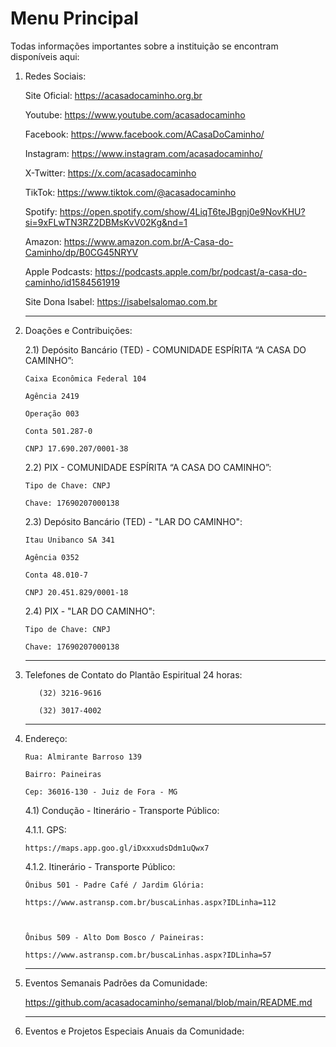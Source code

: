 # Menu Principal
Todas informações importantes sobre a instituição se encontram disponíveis aqui:

1. Redes Sociais:
   
   Site Oficial: https://acasadocaminho.org.br
   
   Youtube: https://www.youtube.com/acasadocaminho
   
   Facebook: https://www.facebook.com/ACasaDoCaminho/
   
   Instagram: https://www.instagram.com/acasadocaminho/
   
   X-Twitter: https://x.com/acasadocaminho
   
   TikTok: https://www.tiktok.com/@acasadocaminho
   
   Spotify: https://open.spotify.com/show/4LiqT6teJBgnj0e9NovKHU?si=9xFLwTN3RZ2DBMsKvV02Kg&nd=1
   
   Amazon: https://www.amazon.com.br/A-Casa-do-Caminho/dp/B0CG45NRYV
   
   Apple Podcasts: https://podcasts.apple.com/br/podcast/a-casa-do-caminho/id1584561919
   
   Site Dona Isabel: https://isabelsalomao.com.br

   ---------------------------------------------------------------------------------------------------

2. Doações e Contribuições:
   
   2.1) Depósito Bancário (TED) - COMUNIDADE ESPÍRITA “A CASA DO CAMINHO”:

       Caixa Econômica Federal 104

       Agência 2419

       Operação 003

       Conta 501.287-0

       CNPJ 17.690.207/0001-38



   2.2) PIX - COMUNIDADE ESPÍRITA “A CASA DO CAMINHO”:

       Tipo de Chave: CNPJ

       Chave: 17690207000138



    2.3) Depósito Bancário (TED) - "LAR DO CAMINHO":
   
       Itau Unibanco SA 341
   
       Agência 0352
   
       Conta 48.010-7
   
       CNPJ 20.451.829/0001-18

   

    2.4) PIX - "LAR DO CAMINHO":

       Tipo de Chave: CNPJ
   
       Chave: 17690207000138


   --------------------------------------------------------------------------------------------------

3. Telefones de Contato do Plantão Espiritual 24 horas:

          (32) 3216-9616
      
          (32) 3017-4002

   --------------------------------------------------------------------------------------------------

4. Endereço:

       Rua: Almirante Barroso 139

       Bairro: Paineiras

       Cep: 36016-130 - Juiz de Fora - MG


   4.1) Condução - Itinerário - Transporte Público:

      4.1.1. GPS: 
      
       https://maps.app.goo.gl/iDxxxudsDdm1uQwx7

      4.1.2. Itinerário - Transporte Público:

       Ônibus 501 - Padre Café / Jardim Glória:

       https://www.astransp.com.br/buscaLinhas.aspx?IDLinha=112



       Ônibus 509 - Alto Dom Bosco / Paineiras: 

       https://www.astransp.com.br/buscaLinhas.aspx?IDLinha=57

   --------------------------------------------------------------------------------------------------

5. Eventos Semanais Padrões da Comunidade:

      https://github.com/acasadocaminho/semanal/blob/main/README.md

   --------------------------------------------------------------------------------------------------

6. Eventos e Projetos Especiais Anuais da Comunidade:


        

   
      
